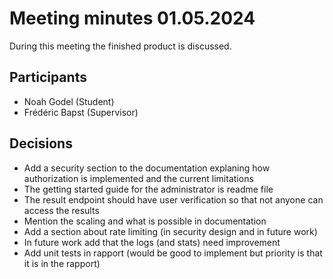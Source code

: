 # Meeting minutes 01.05.2024

During this meeting the finished product is discussed.

## Participants

* Noah Godel (Student)
* Frédéric Bapst (Supervisor)

## Decisions

* Add a security section to the documentation explaning how authorization is implemented and the current limitations
* The getting started guide for the administrator is readme file
* The result endpoint should have user verification so that not anyone can access the results
* Mention the scaling and what is possible in documentation
* Add a section about rate limiting (in security design and in future work) 
* In future work add that the logs (and stats) need improvement
* Add unit tests in rapport (would be good to implement but priority is that it is in the rapport)
